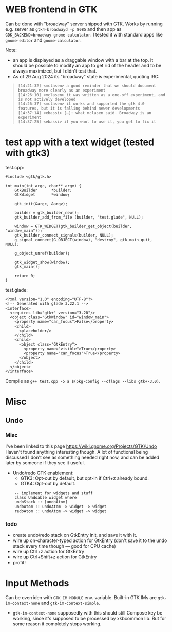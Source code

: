 # WEB frontend in GTK

Can be done with "broadway" server shipped with GTK. Works by running e.g. server as `gtk4-broadwayd -p 8085` and then app as `GDK_BACKEND=broadway gnome-calculator`. I tested it with standard apps like `gnome-editor` and `gnome-calculator`.

Note:

* an app is displayed as a draggable window with a bar at the top. It should be possible to modify an app to get rid of the header and to be always maximized, but I didn't test that.
* As of 29 Aug 2024 its "broadway" state is experimental, quoting IRC:

> ```
> [14:21:32] <mclasen> a good reminder that we should document broadway more clearly as an experiment
> [14:26:10] <mclasen> it was written as a one-off experiment, and is not actively developed
> [14:26:37] <mclasen> it works and supported the gtk 4.0 features, but it is falling behind newer developments
> [14:37:14] <ebassi> […]: what mclasen said. Broadway is an experiment
> [14:37:25] <ebassi> if you want to use it, you get to fix it
> ```

# test app with a text widget (tested with gtk3)

test.cpp:

```
#include <gtk/gtk.h>

int main(int argc, char** argv) {
	GtkBuilder      *builder;
	GtkWidget       *window;

	gtk_init(&argc, &argv);

	builder = gtk_builder_new();
	gtk_builder_add_from_file (builder, "test.glade", NULL);

	window = GTK_WIDGET(gtk_builder_get_object(builder, "window_main"));
	gtk_builder_connect_signals(builder, NULL);
    g_signal_connect(G_OBJECT(window), "destroy", gtk_main_quit, NULL);

	g_object_unref(builder);

	gtk_widget_show(window);
	gtk_main();

	return 0;
}
```

test.glade:
```
<?xml version="1.0" encoding="UTF-8"?>
<!-- Generated with glade 3.22.1 -->
<interface>
  <requires lib="gtk+" version="3.20"/>
  <object class="GtkWindow" id="window_main">
	<property name="can_focus">False</property>
	<child>
	  <placeholder/>
	</child>
	<child>
	  <object class="GtkEntry">
		<property name="visible">True</property>
		<property name="can_focus">True</property>
	  </object>
	</child>
  </object>
</interface>
```

Compile as `g++ test.cpp -o a $(pkg-config --cflags --libs gtk+-3.0)`.

# Misc

## Undo

### Misc

I've been linked to this page https://wiki.gnome.org/Projects/GTK/Undo Haven't found anything interesting though. A lot of functional being discussed I don't see as something needed right now, and can be added later by someone if they see it useful.

* Undo/redo GTK enablement:
    * GTK3: Opt-out by default, but opt-in if Ctrl+z already bound.
    * GTK4: Opt-out by default.

```
    -- implement for widgets and stuff
    class Undoable widget where
    undoStack :: [undoAtom]
    undoAtom :: undoAtom -> widget -> widget
    redoAtom :: undoAtom -> widget -> widget

```

### todo

* create undo/redo stack on GtkEntry init, and save it with it.
* wire up on-character-typed action for GtkEntry (don't save it to the undo stack every time though — good for CPU cache)
* wire up Ctrl+z action for GtkEntry
* wire up Ctrl+Shift+z action for GtkEntry
* profit!

# Input Methods

Can be overriden with `GTK_IM_MODULE` env. variable. Built-in GTK IMs are `gtk-im-context-none` and `gtk-im-context-simple`.

* `gtk-im-context-none` supposedly with this should still Compose key be working, since it's supposed to be processed by xkbcommon lib. But for some reason it completely stops working.
